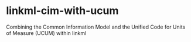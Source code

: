 # linkml-cim-with-ucum
Combining the Common Information Model and the Unified Code for Units of Measure (UCUM) within linkml
